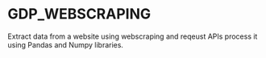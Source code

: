 # GDP_WEBSCRAPING
Extract data from a website using webscraping and reqeust APIs process it using Pandas and Numpy libraries.
